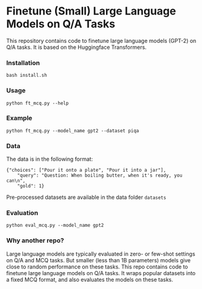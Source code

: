 # Finetune (Small) Large Language Models on Q/A Tasks

This repository contains code to finetune large language models (GPT-2) on Q/A tasks. It is based on the Huggingface Transformers.

### Installation

```
bash install.sh
```

### Usage

```
python ft_mcq.py --help
```

### Example

```
python ft_mcq.py --model_name gpt2 --dataset piqa
```

### Data

The data is in the following format:

```
{"choices": ["Pour it onto a plate", "Pour it into a jar"], 
    "query": "Question: When boiling butter, when it's ready, you can\n", 
    "gold": 1}
```

Pre-processed datasets are available in the data folder `datasets`


### Evaluation

```
python eval_mcq.py --model_name gpt2 
```

### Why another repo?

Large language models are typically evaluated in zero- or few-shot settings on Q/A and MCQ tasks. But smaller (less than 1B parameters) models give close to random performance on these tasks. This repo contains code to finetune large language models on Q/A tasks. It wraps popular datasets into a fixed MCQ format, and also evaluates the models on these tasks.